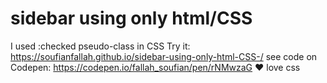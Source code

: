 # sidebar using only html/CSS 
 I used :checked pseudo-class in CSS
Try it: https://soufianfallah.github.io/sidebar-using-only-html-CSS-/
see code on Codepen: https://codepen.io/fallah_soufian/pen/rNMwzaG
♥ love css 
